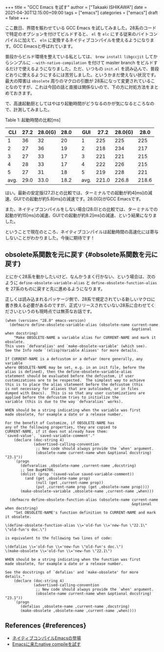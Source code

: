 +++
title = "GCC Emacs を試す"
author = ["Takaaki ISHIKAWA"]
date = 2021-04-30T12:15:00+09:00
tags = ["emacs"]
categories = ["emacs"]
draft = false
+++

ここ数日、界隈を賑わせている GCC Emacs を試してみました。28系のコードで特定のオプションを付けてビルドすると、 `el` を `elc` にする従来のバイトコンパイルに加えて、 `eln` に変換するネイティブコンパイルを使えるようになります。GCC Emacsと呼ばれています。  

普段からビルド環境を整えている私としては、 `brew install libgccjit` してからシンプルに `--with-native-compilation` を付けて master branch をビルドするだけで使えるようになりました。ただ、いつもの `init.el` を読み込んで、普段どおりに使えるようにするには苦労しました。というかまだ使えない状況です。最大の障害は `obsolete` 周りのマクロの引数が 28系になって変更されていることなのですが、これは今回の話と直接は関係ないので、下の方に対処方法をまとめておきます。  

で、高速起動厨としてはやはり起動時間がどうなるのかが気になるところなので、計測してみました。  

<div class="table-caption">
  <span class="table-number">Table 1</span>:
  起動時間の比較[ms]
</div>

| CLI  | 27.2 | 28.0(G) | 28.0 |   | GUI  | 27.2  | 28.0(G) | 28.0  |
|------|------|---------|------|---|------|-------|---------|-------|
| 1    | 36   | 32      | 20   |   | 1    | 225   | 225     | 225   |
| 2    | 27   | 36      | 19   |   | 2    | 218   | 234     | 217   |
| 3    | 27   | 33      | 17   |   | 3    | 221   | 221     | 215   |
| 4    | 28   | 33      | 17   |   | 4    | 222   | 226     | 215   |
| 5    | 27   | 31      | 18   |   | 5    | 219   | 228     | 221   |
| avg. | 29.0 | 33.0    | 18.2 |   | avg. | 221.0 | 226.8   | 218.6 |

はい。最新の安定版(27.2)との比較では、ターミナルでの起動が約4[ms]の減速、GUIでの起動が約5.8[ms]の減速です。28.0(G)がGCC Emacsです。  

また、ネイティブコンパイルをしない場合(28.0)との比較では、ターミナルでの起動が約15[ms]の減速、GUIでの起動が約8.2[ms]の減速、という結果になりました。  

ということで現在のところ、ネイティブコンパイルは起動時間の高速化には寄与しないことがわかりました。今後に期待です！  


## obsolete系関数を元に戻す {#obsolete系関数を元に戻す}

とにかく28系を動かしたいけど、なんかうまく行かない、という場合は、次のように `define-obsolete-variable-alias` と `define-obsolete-function-alias` を 27系のものに戻すと先に進めるようになります。  

正しくは読み込まれるパッケージ側で、28系で規定されている新しいマクロに書き換える必要があるのですが、正式リリースされていない28系に合わせてくださいというのも現時点では無茶なお話です。  

```emacs-lisp
(when (version< "28.0" emacs-version)
  (defmacro define-obsolete-variable-alias (obsolete-name current-name
                                                          &optional when docstring)
    "Make OBSOLETE-NAME a variable alias for CURRENT-NAME and mark it obsolete.
This uses `defvaralias' and `make-obsolete-variable' (which see).
See the Info node `(elisp)Variable Aliases' for more details.

If CURRENT-NAME is a defcustom or a defvar (more generally, any variable
where OBSOLETE-NAME may be set, e.g. in an init file, before the
alias is defined), then the define-obsolete-variable-alias
statement should be evaluated before the defcustom, if user
customizations are to be respected.  The simplest way to achieve
this is to place the alias statement before the defcustom (this
is not necessary for aliases that are autoloaded, or in files
dumped with Emacs).  This is so that any user customizations are
applied before the defcustom tries to initialize the
variable (this is due to the way `defvaralias' works).

WHEN should be a string indicating when the variable was first
made obsolete, for example a date or a release number.

For the benefit of Customize, if OBSOLETE-NAME has
any of the following properties, they are copied to
CURRENT-NAME, if it does not already have them:
`saved-value', `saved-variable-comment'."
    (declare (doc-string 4)
             (advertised-calling-convention
              ;; New code should always provide the `when' argument.
              (obsolete-name current-name when &optional docstring) "23.1"))
    `(progn
       (defvaralias ,obsolete-name ,current-name ,docstring)
       ;; See Bug#4706.
       (dolist (prop '(saved-value saved-variable-comment))
         (and (get ,obsolete-name prop)
              (null (get ,current-name prop))
              (put ,current-name prop (get ,obsolete-name prop))))
       (make-obsolete-variable ,obsolete-name ,current-name ,when)))

  (defmacro define-obsolete-function-alias (obsolete-name current-name
                                                          &optional when docstring)
    "Set OBSOLETE-NAME's function definition to CURRENT-NAME and mark it obsolete.

\(define-obsolete-function-alias \\='old-fun \\='new-fun \"22.1\" \"old-fun's doc.\")

is equivalent to the following two lines of code:

\(defalias \\='old-fun \\='new-fun \"old-fun's doc.\")
\(make-obsolete \\='old-fun \\='new-fun \"22.1\")

WHEN should be a string indicating when the function was first
made obsolete, for example a date or a release number.

See the docstrings of `defalias' and `make-obsolete' for more details."
    (declare (doc-string 4)
             (advertised-calling-convention
              ;; New code should always provide the `when' argument.
              (obsolete-name current-name when &optional docstring) "23.1"))
    `(progn
       (defalias ,obsolete-name ,current-name ,docstring)
       (make-obsolete ,obsolete-name ,current-name ,when))))
```


## References {#references}

-   [ネイティブコンパイルEmacsの登場](https://blog.tomoya.dev/posts/hello-native-comp-emacs/)
-   [Emacsに来たnative compileを試す](https://www.grugrut.net/posts/202104262248/)
